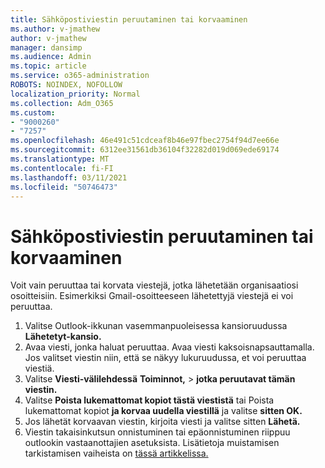 ```yaml
---
title: Sähköpostiviestin peruutaminen tai korvaaminen
ms.author: v-jmathew
author: v-jmathew
manager: dansimp
ms.audience: Admin
ms.topic: article
ms.service: o365-administration
ROBOTS: NOINDEX, NOFOLLOW
localization_priority: Normal
ms.collection: Adm_O365
ms.custom:
- "9000260"
- "7257"
ms.openlocfilehash: 46e491c51cdceaf8b46e97fbec2754f94d7ee66e
ms.sourcegitcommit: 6312ee31561db36104f32282d019d069ede69174
ms.translationtype: MT
ms.contentlocale: fi-FI
ms.lasthandoff: 03/11/2021
ms.locfileid: "50746473"
---
```

# <a name="recall-or-replace-email-message"></a>Sähköpostiviestin peruutaminen tai korvaaminen

Voit vain peruuttaa tai korvata viestejä, jotka lähetetään organisaatiosi osoitteisiin. Esimerkiksi Gmail-osoitteeseen lähetettyjä viestejä ei voi peruuttaa.

1. Valitse Outlook-ikkunan vasemmanpuoleisessa kansioruudussa **Lähetetyt-kansio.**
2. Avaa viesti, jonka haluat peruuttaa. Avaa viesti kaksoisnapsauttamalla. Jos valitset viestin niin, että se näkyy lukuruudussa, et voi peruuttaa viestiä.
3. Valitse **Viesti-välilehdessä** **Toiminnot,**  >  **jotka peruutavat tämän viestin.**
4. Valitse **Poista lukemattomat kopiot tästä viestistä** tai Poista lukemattomat kopiot **ja korvaa uudella viestillä** ja valitse **sitten OK.**
5. Jos lähetät korvaavan viestin, kirjoita viesti ja valitse sitten **Lähetä.**
6. Viestin takaisinkutsun onnistuminen tai epäonnistuminen riippuu outlookin vastaanottajien asetuksista. Lisätietoja muistamisen tarkistamisen vaiheista on [tässä artikkelissa.](https://support.office.com/article/recall-or-replace-an-email-message-that-you-sent-35027f88-d655-4554-b4f8-6c0729a723a0#tocheck)
